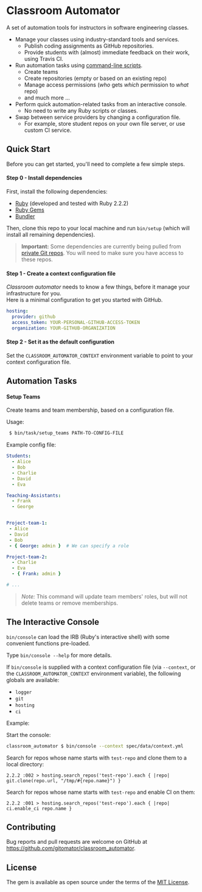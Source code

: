 # Classroom Automator

A set of automation tools for instructors in software engineering classes.

 * Manage your classes using industry-standard tools and services.
    * Publish coding assignments as GitHub repositories.
    * Provide students with (almost) immediate feedback on their work, using Travis CI.
 * Run automation tasks using [command-line scripts](bin/task).
    * Create teams
    * Create repositories (empty or based on an existing repo)
    * Manage access permissions (_who_ gets _which_ permission to _what_ repo)
    * and much more ...
 * Perform quick automation-related tasks from an interactive console.          
    * No need to write any Ruby scripts or classes.
 * Swap between service providers by changing a configuration file.         
    * For example, store student repos on your own file server, or use custom CI service.


## Quick Start

Before you can get started, you'll need to complete a few simple steps.

#### Step 0 - Install dependencies

First, install the following dependencies:

 * [Ruby](https://www.ruby-lang.org/en/downloads/) (developed and tested with Ruby 2.2.2)
 * [Ruby Gems](https://rubygems.org/pages/download)
 * [Bundler](http://bundler.io/)

Then, clone this repo to your local machine and run `bin/setup` (which will install all remaining dependencies).

 > **Important:** Some dependencies are currently being pulled from [private Git repos](https://bitbucket.org/joey_freund/classroom_automator/src/a1e339070955d44dcb2d3eefe5890e15f5f83860/Gemfile?fileviewer=file-view-default). You will need to make sure you have access to these repos.


#### Step 1 - Create a context configuration file

_Classroom automator_ needs to know a few things, before it manage your infrastructure for you.      
Here is a minimal configuration to get you started with GitHub.

```yaml
hosting:
  provider: github
  access_token: YOUR-PERSONAL-GITHUB-ACCESS-TOKEN
  organization: YOUR-GITHUB-ORGANIZATION
```

#### Step 2 - Set it as the default configuration

Set the `CLASSROOM_AUTOMATOR_CONTEXT` environment variable to point to your context configuration file.


## Automation Tasks


#### Setup Teams

Create teams and team membership, based on a configuration file.

Usage:

```sh
 $ bin/task/setup_teams PATH-TO-CONFIG-FILE
```

Example config file:

```yaml
Students:
  - Alice
  - Bob
  - Charlie
  - David
  - Eva

Teaching-Assistants:
  - Frank
  - George


Project-team-1:
 - Alice
 - David
 - Bob
 - { George: admin }  # We can specify a role

Project-team-2:
  - Charlie
  - Eva
  - { Frank: admin }

# ...
```


 > _Note:_ This command will update team members' roles, but will not delete teams or remove memberships.


## The Interactive Console

`bin/console` can load the IRB (Ruby's interactive shell) with some convenient functions pre-loaded.

Type `bin/console --help` for more details.

If `bin/console` is supplied with a context configuration file (via `--context`, or the `CLASSROOM_AUTOMATOR_CONTEXT` environment variable), the following globals are available:

 * `logger`
 * `git`
 * `hosting`
 * `ci`


Example:

Start the console:

```sh
classroom_automator $ bin/console --context spec/data/context.yml
```

Search for repos whose name starts with `test-repo` and clone them to a local directory:

```
2.2.2 :002 > hosting.search_repos('test-repo').each { |repo| git.clone(repo.url, "/tmp/#{repo.name}") }
```

Search for repos whose name starts with `test-repo` and enable CI on them:

```
2.2.2 :001 > hosting.search_repos('test-repo').each { |repo| ci.enable_ci repo.name }
```

## Contributing

Bug reports and pull requests are welcome on GitHub at https://github.com/gitomator/classroom_automator.


## License

The gem is available as open source under the terms of the [MIT License](http://opensource.org/licenses/MIT).